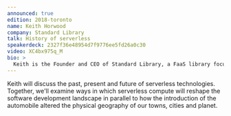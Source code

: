```yaml
---
announced: true
edition: 2018-toronto
name: Keith Horwood
company: Standard Library
talk: History of serverless
speakerdeck: 2327f36e48954d7f9776ee5fd26a0c30
video: XC4bx975q_M
bio: >
  Keith is the Founder and CEO of Standard Library, a FaaS library focused on providing a comprehensive build-deploy-discover-integrate toolchain for rapid, production-ready, functions-first development. He's previously the author of the popular Node.js framework Nodal, and a bit of a bioinformatics geek. Toronto born-and-raised, Keith is now happily based out of San Francisco.
---
```


Keith will discuss the past, present and future of serverless technologies. Together, we'll examine ways in which serverless compute will reshape the software development landscape in parallel to how the introduction of the automobile altered the physical geography of our towns, cities and planet.
